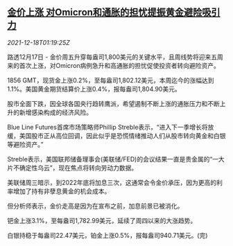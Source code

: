 <!--1639791063000-->
[金价上涨 对Omicron和通胀的担忧提振黄金避险吸引力](https://cn.reuters.com/article/global-precious-metals-drv-1218-idCNKBS2IX016)
------

<div><i>2021-12-18T01:19:25Z</i></div><p>路透12月17日 - 金价周五升穿每盎司1,800美元的关键水平，且周线势将迎来五周来的首次上涨，对Omicron病例急升和高通胀的担忧促使投资者转向避险资产。</p><p>1856 GMT，现货金上涨0.2%，至每盎司1,802.12美元，本周迄今的涨幅达到1.1%。美国黄金期货结算价上涨0.4%，报每盎司1,804.90美元。</p><p>股市全面下跌，因全球各国央行趋转鹰派，希望遏制不断上涨的通胀压力和不断上升的新增感染构成的经济风险。</p><p>Blue Line Futures首席市场策略师Phillip Streble表示，“进入下一季增长将放缓，美国股市正从高位回调，因此似乎是恐慌情绪推动人们从股市转向黄金和白银等避险资产。”</p><p>Streble表示，美国联邦储备理事会(美联储/FED)的会议结果一直是贵金属的“一大片不确定性乌云”，现在焦点将转向劳动力数据。</p><p>美联储周三暗示，到2022年底将加息三次，这通常会令金价承压，因为更高的利率增加了持有非孽息黄金的机会成本。</p><p>但分析师表示，金价走高是因为在宣布之前，加息前景已被消化。</p><p>钯金上涨3.1%，至每盎司1,782.99美元，延续了周四以来的大涨趋势。</p><p>白银持稳于每盎司22.47美元，铂金上涨0.5%，报每盎司940.71美元。(完)</p>
